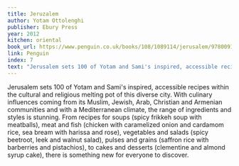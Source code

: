 ```yaml
---
title: Jeruzalem
author: Yotam Ottolenghi
publisher: Ebury Press
year: 2012
kitchen: oriental
book_url: https://www.penguin.co.uk/books/108/1089114/jerusalem/9780091943745.html
link: Penguin
index: 7
text: "Jerusalem sets 100 of Yotam and Sami's inspired, accessible recipes within the cultural and religious melting pot of this diverse city. With culinary influences coming from its Muslim, Jewish, Arab, Christian and Armenian communities and with a Mediterranean climate, the range of ingredients and styles is stunning. From recipes for soups (spicy frikkeh soup with meatballs), meat and fish (chicken with caramelized onion and cardamom rice, sea bream with harissa and rose), vegetables and salads (spicy beetroot, leek and walnut salad), pulses and grains (saffron rice with barberries and pistachios), to cakes and desserts (clementine and almond syrup cake), there is something new for everyone to discover."
---
```


Jerusalem sets 100 of Yotam and Sami's inspired, accessible recipes within the cultural and religious melting pot of this diverse city. With culinary influences coming from its Muslim, Jewish, Arab, Christian and Armenian communities and with a Mediterranean climate, the range of ingredients and styles is stunning. From recipes for soups (spicy frikkeh soup with meatballs), meat and fish (chicken with caramelized onion and cardamom rice, sea bream with harissa and rose), vegetables and salads (spicy beetroot, leek and walnut salad), pulses and grains (saffron rice with barberries and pistachios), to cakes and desserts (clementine and almond syrup cake), there is something new for everyone to discover.
